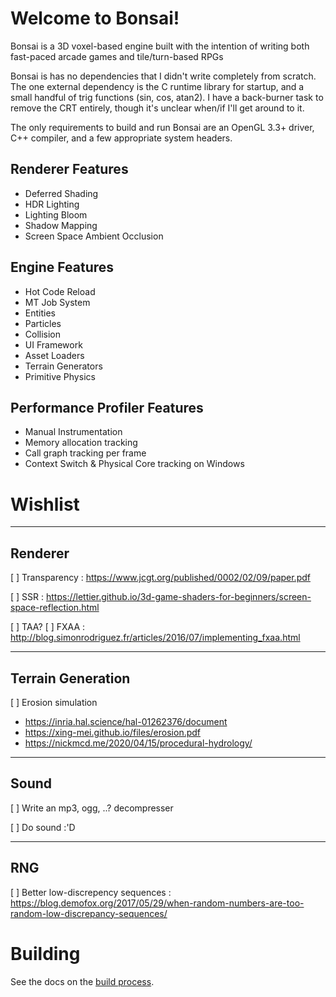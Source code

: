 # Welcome to Bonsai!

Bonsai is a 3D voxel-based engine built with the intention of writing both
fast-paced arcade games and tile/turn-based RPGs

Bonsai is has no dependencies that I didn't write completely from scratch.  The
one external dependency is the C runtime library for startup, and a small
handful of trig functions (sin, cos, atan2).  I have a back-burner task to
remove the CRT entirely, though it's unclear when/if I'll get around to it.

The only requirements to build and run Bonsai are an OpenGL 3.3+ driver, C++
compiler, and a few appropriate system headers.


## Renderer Features

* Deferred Shading
* HDR Lighting
* Lighting Bloom
* Shadow Mapping
* Screen Space Ambient Occlusion

## Engine Features

* Hot Code Reload
* MT Job System
* Entities
* Particles
* Collision
* UI Framework
* Asset Loaders
* Terrain Generators
* Primitive Physics

## Performance Profiler Features

* Manual Instrumentation
* Memory allocation tracking
* Call graph tracking per frame
* Context Switch & Physical Core tracking on Windows

# Wishlist

-------------------------------------------------------------------------------
## Renderer

[ ] Transparency : https://www.jcgt.org/published/0002/02/09/paper.pdf

[ ] SSR : https://lettier.github.io/3d-game-shaders-for-beginners/screen-space-reflection.html

[ ] TAA?
[ ] FXAA : http://blog.simonrodriguez.fr/articles/2016/07/implementing_fxaa.html

-------------------------------------------------------------------------------
## Terrain Generation

[ ] Erosion simulation
* https://inria.hal.science/hal-01262376/document
* https://xing-mei.github.io/files/erosion.pdf
* https://nickmcd.me/2020/04/15/procedural-hydrology/

-------------------------------------------------------------------------------
## Sound

[ ] Write an mp3, ogg, ..? decompresser

[ ] Do sound :'D

-------------------------------------------------------------------------------
## RNG

[ ] Better low-discrepency sequences : https://blog.demofox.org/2017/05/29/when-random-numbers-are-too-random-low-discrepancy-sequences/


# Building

See the docs on the [build process](docs/01_build_process.md).
